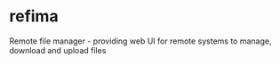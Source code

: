 # refima
Remote file manager - providing web UI for remote systems to manage, download and upload files
